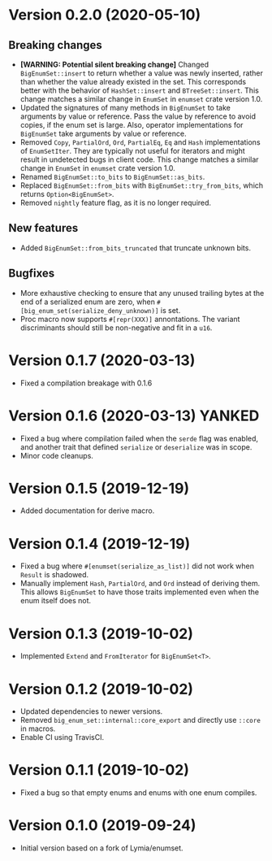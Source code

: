 # Version 0.2.0 (2020-05-10)

## Breaking changes
* **[WARNING: Potential silent breaking change]** Changed `BigEnumSet::insert` to
  return whether a value was newly  inserted, rather than whether the value
  already existed in the set. This corresponds better with the behavior of
  `HashSet::insert` and `BTreeSet::insert`. This change matches a similar change
  in `EnumSet` in `enumset` crate version 1.0.
* Updated the signatures of many methods in `BigEnumSet` to take arguments by
  value or reference. Pass the value by reference to avoid copies, if the enum set is
  large. Also, operator implementations for `BigEnumSet` take arguments by value or
  reference.
* Removed `Copy`, `PartialOrd`, `Ord`, `PartialEq`,
  `Eq` and `Hash` implementations of `EnumSetIter`. They are typically not useful
  for iterators and might result in undetected bugs in client code. This change
  matches a similar change in `EnumSet` in `enumset` crate version 1.0.
* Renamed `BigEnumSet::to_bits` to `BigEnumSet::as_bits`.
* Replaced `BigEnumSet::from_bits` with `BigEnumSet::try_from_bits`,
  which returns `Option<BigEnumSet>`.
* Removed `nightly` feature flag, as it is no longer required.

## New features
* Added `BigEnumSet::from_bits_truncated` that truncate unknown bits.

## Bugfixes
* More exhaustive checking to ensure that any unused trailing bytes at
  the end of a serialized enum are zero, when `#[big_enum_set(serialize_deny_unknown)]`
  is set.
* Proc macro now supports `#[repr(XXX)]` annontations. The variant discriminants should
  still be non-negative and fit in a `u16`.

# Version 0.1.7 (2020-03-13)
* Fixed a compilation breakage with 0.1.6

# Version 0.1.6 (2020-03-13) YANKED
* Fixed a bug where compilation failed when the `serde` flag was enabled, and
  another trait that defined `serialize` or `deserialize` was in scope.
* Minor code cleanups.

# Version 0.1.5 (2019-12-19)
* Added documentation for derive macro.

# Version 0.1.4 (2019-12-19)
* Fixed a bug where `#[enumset(serialize_as_list)]` did not work when `Result`
  is shadowed.
* Manually implement `Hash`, `PartialOrd`, and `Ord` instead of deriving them.
  This allows `BigEnumSet` to have those traits implemented even when the enum
  itself does not.

# Version 0.1.3 (2019-10-02)
* Implemented `Extend` and `FromIterator` for `BigEnumSet<T>`.

# Version 0.1.2 (2019-10-02)
* Updated dependencies to newer versions.
* Removed `big_enum_set::internal::core_export` and directly use `::core` in macros.
* Enable CI using TravisCI.

# Version 0.1.1 (2019-10-02)
* Fixed a bug so that empty enums and enums with one enum compiles.

# Version 0.1.0 (2019-09-24)
* Initial version based on a fork of Lymia/enumset.
